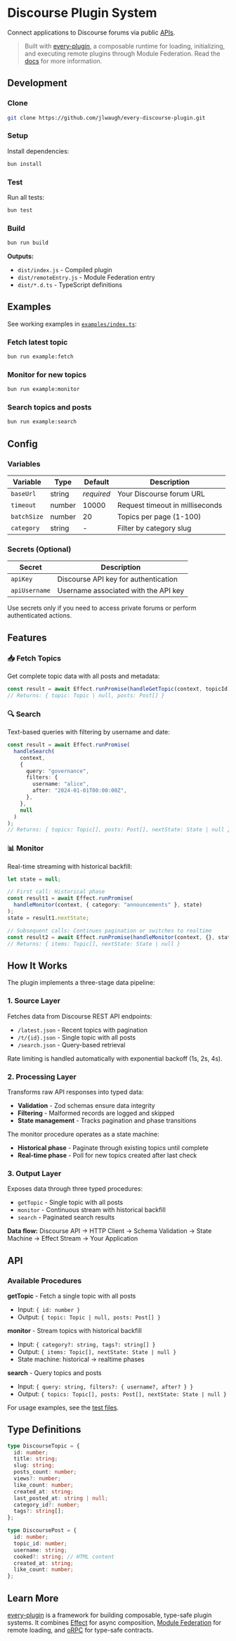 # Discourse Plugin System

Connect applications to Discourse forums via public [APIs](https://docs.discourse.org).

> Built with [every-plugin](https://github.com/near-everything/every-plugin), a composable runtime for loading, initializing, and executing remote plugins through Module Federation. Read the [docs](https://every-plugin-docs.netlify.app/docs) for more information.

## Development

### Clone

```bash
git clone https://github.com/jlwaugh/every-discourse-plugin.git
```

### Setup

Install dependencies:

```bash
bun install
```

### Test

Run all tests:

```bash
bun test
```

### Build

```bash
bun run build
```

**Outputs:**

- `dist/index.js` - Compiled plugin
- `dist/remoteEntry.js` - Module Federation entry
- `dist/*.d.ts` - TypeScript definitions

## Examples

See working examples in [`examples/index.ts`](./examples/index.ts):

### Fetch latest topic

```bash
bun run example:fetch
```

### Monitor for new topics

```bash
bun run example:monitor
```

### Search topics and posts

```bash
bun run example:search
```

## Config

### Variables

| Variable    | Type   | Default    | Description                     |
| ----------- | ------ | ---------- | ------------------------------- |
| `baseUrl`   | string | _required_ | Your Discourse forum URL        |
| `timeout`   | number | 10000      | Request timeout in milliseconds |
| `batchSize` | number | 20         | Topics per page (1-100)         |
| `category`  | string | -          | Filter by category slug         |

### Secrets (Optional)

| Secret        | Description                          |
| ------------- | ------------------------------------ |
| `apiKey`      | Discourse API key for authentication |
| `apiUsername` | Username associated with the API key |

Use secrets only if you need to access private forums or perform authenticated actions.

## Features

### 📥 Fetch Topics

Get complete topic data with all posts and metadata:

```typescript
const result = await Effect.runPromise(handleGetTopic(context, topicId));
// Returns: { topic: Topic | null, posts: Post[] }
```

### 🔍 Search

Text-based queries with filtering by username and date:

```typescript
const result = await Effect.runPromise(
  handleSearch(
    context,
    {
      query: "governance",
      filters: {
        username: "alice",
        after: "2024-01-01T00:00:00Z",
      },
    },
    null
  )
);
// Returns: { topics: Topic[], posts: Post[], nextState: State | null }
```

### 📊 Monitor

Real-time streaming with historical backfill:

```typescript
let state = null;

// First call: Historical phase
const result1 = await Effect.runPromise(
  handleMonitor(context, { category: "announcements" }, state)
);
state = result1.nextState;

// Subsequent calls: Continues pagination or switches to realtime
const result2 = await Effect.runPromise(handleMonitor(context, {}, state));
// Returns: { items: Topic[], nextState: State | null }
```

## How It Works

The plugin implements a three-stage data pipeline:

### 1. Source Layer

Fetches data from Discourse REST API endpoints:

- `/latest.json` - Recent topics with pagination
- `/t/{id}.json` - Single topic with all posts
- `/search.json` - Query-based retrieval

Rate limiting is handled automatically with exponential backoff (1s, 2s, 4s).

### 2. Processing Layer

Transforms raw API responses into typed data:

- **Validation** - Zod schemas ensure data integrity
- **Filtering** - Malformed records are logged and skipped
- **State management** - Tracks pagination and phase transitions

The monitor procedure operates as a state machine:

- **Historical phase** - Paginate through existing topics until complete
- **Real-time phase** - Poll for new topics created after last check

### 3. Output Layer

Exposes data through three typed procedures:

- `getTopic` - Single topic with all posts
- `monitor` - Continuous stream with historical backfill
- `search` - Paginated search results

**Data flow:** Discourse API → HTTP Client → Schema Validation → State Machine → Effect Stream → Your Application

## API

### Available Procedures

**getTopic** - Fetch a single topic with all posts

- Input: `{ id: number }`
- Output: `{ topic: Topic | null, posts: Post[] }`

**monitor** - Stream topics with historical backfill

- Input: `{ category?: string, tags?: string[] }`
- Output: `{ items: Topic[], nextState: State | null }`
- State machine: historical → realtime phases

**search** - Query topics and posts

- Input: `{ query: string, filters?: { username?, after? } }`
- Output: `{ topics: Topic[], posts: Post[], nextState: State | null }`

For usage examples, see the [test files](./src/__tests__/).

## Type Definitions

```typescript
type DiscourseTopic = {
  id: number;
  title: string;
  slug: string;
  posts_count: number;
  views?: number;
  like_count: number;
  created_at: string;
  last_posted_at: string | null;
  category_id?: number;
  tags?: string[];
};

type DiscoursePost = {
  id: number;
  topic_id: number;
  username: string;
  cooked?: string; // HTML content
  created_at: string;
  like_count: number;
};
```

## Learn More

[every-plugin](https://every-plugin-docs.netlify.app/docs) is a framework for building composable, type-safe plugin systems. It combines [Effect](https://effect.website) for async composition, [Module Federation](https://module-federation.io) for remote loading, and [oRPC](https://orpc.io) for type-safe contracts.

